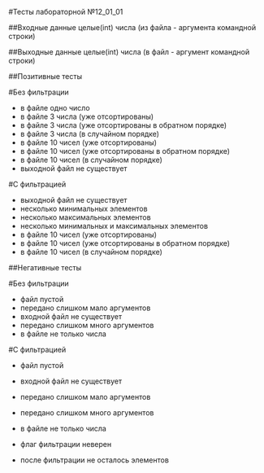 #Тесты лабораторной №12_01_01

##Входные данные
целые(int) числа
(из файла - аргумента командной строки)

##Выходные данные
целые(int) числа
(в файл - аргумент командной строки)

##Позитивные тесты

#Без фильтрации
- в файле одно число
- в файле 3 числа (уже отсортированы)
- в файле 3 числа (уже отсортированы в обратном порядке)
- в файле 3 числа (в случайном порядке)
- в файле 10 чисел (уже отсортированы)
- в файле 10 чисел (уже отсортированы в обратном порядке)
- в файле 10 чисел (в случайном порядке)
- выходной файл не существует

#С фильтрацией
- выходной файл не существует
- несколько минимальных элементов
- несколько максимальных элементов
- несколько минимальных и максимальных элементов
- в файле 10 чисел (уже отсортированы)
- в файле 10 чисел (уже отсортированы в обратном порядке)
- в файле 10 чисел (в случайном порядке)

##Негативные тесты

#Без фильтрации
- файл пустой
- передано слишком мало аргументов
- входной файл не существует
- передано слишком много аргументов
- в файле не только числа

#С фильтрацией
- файл пустой
- входной файл не существует
- передано слишком мало аргументов
- передано слишком много аргументов
- в файле не только числа

- флаг фильтрации неверен
- после фильтрации не осталось элементов
